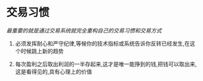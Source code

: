 # 交易习惯

_最重要的就是通过交易系统就完全重构自己的交易习惯和交易方式_

1. 必须发挥耐心和严守纪律,等候你的技术指标或系统告诉你反转已经发生,在这个时候跳上新的趋势

2. 每次盈利之后取出利润的一半存起来,这才是唯一能挣到的钱,把钱可以取出来,这是看得见的,具有心理上的价值

